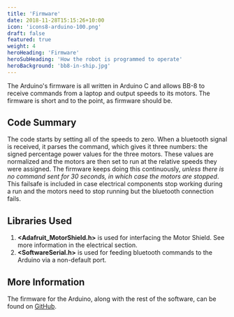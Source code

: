 ```yaml
---
title: 'Firmware'
date: 2018-11-28T15:15:26+10:00
icon: 'icons8-arduino-100.png'
draft: false
featured: true
weight: 4
heroHeading: 'Firmware'
heroSubHeading: 'How the robot is programmed to operate'
heroBackground: 'bb8-in-ship.jpg'
---
```


The Arduino's firmware is all written in Arduino C and allows BB-8 to receive
commands from a laptop and output speeds to its motors. The firmware is short
and to the point, as firmware should be.

## Code Summary

The code starts by setting all of the speeds to zero. When a bluetooth signal
is received, it parses the command, which gives it three numbers: the signed
percentage power values for the three motors. These values are normalized and
the motors are then set to run at the relative speeds they were assigned.
The firmware keeps doing this continuously, _unless there is no command sent for
30 seconds, in which case the motors are stopped_. This failsafe is included
in case electrical components stop working during a run and the motors need to stop
running but the bluetooth connection fails.

## Libraries Used

1. **\<Adafruit_MotorShield.h>** is used for interfacing the Motor Shield. See
	more information in the electrical section.
2. **\<SoftwareSerial.h>** is used for feeding bluetooth commands to the Arduino
	via a non-default port.

## More Information

The firmware for the Arduino, along with the rest of the software, can be found
on [GitHub](https://github.com/intermezzio/bb-8).